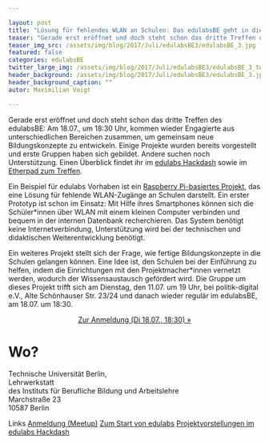 ```yaml
---

layout: post
title: "Lösung für fehlendes WLAN an Schulen: Das edulabsBE geht in die 3. Runde"
teaser: "Gerade erst eröffnet und doch steht schon das dritte Treffen des edulabsBE: Am 18.07., um 18:30 Uhr, kommen wieder Engagierte aus unterschiedlichen Bereichen zusammen, um gemeinsam neue Bildungskonzepte zu entwickeln."
teaser_img_src: /assets/img/blog/2017/Juli/edulabsBE3/edulabsBE_3.jpg
featured: false
categories: edulabsBE
twitter_large_img: /assets/img/blog/2017/Juli/edulabsBE3/edulabsBE_3_twitter.jpg
header_background: /assets/img/blog/2017/Juli/edulabsBE3/edulabsBE_3.jpg
header_background_caption: ""
autor: Maximilian Voigt

---
```


Gerade erst eröffnet und doch steht schon das dritte Treffen des edulabsBE: Am 18.07., um 18:30 Uhr, kommen wieder Engagierte aus unterschiedlichen Bereichen zusammen, um gemeinsam neue Bildungskonzepte zu entwickeln. Einige Projekte wurden bereits vorgestellt und erste Gruppen haben sich gebildet. Andere suchen noch Unterstützung. Einen Überblick findet ihr im [edulabs Hackdash](http://okfn.us5.list-manage1.com/track/click?u=929f1e07936386d34833e20d1&id=e676c7bfcb&e=2a8c001707) sowie im [Etherpad zum Treffen](http://okfn.us5.list-manage.com/track/click?u=929f1e07936386d34833e20d1&id=7b24780aae&e=2a8c001707).

Ein Beispiel für edulabs Vorhaben ist ein [Raspberry Pi-basiertes Projekt](https://hackdash.org/projects/5959fcb34545fa01a8db1a1c), das eine Lösung für fehlende WLAN-Zugänge an Schulen darstellt. Ein erster Prototyp ist schon im Einsatz: Mit Hilfe ihres Smartphones können sich die Schüler*innen über WLAN mit einem kleinen Computer verbinden und bequem in der internen Datenbank recherchieren. Das System benötigt keine Internetverbindung, Unterstützung wird bei der technischen und didaktischen Weiterentwicklung benötigt.

Ein weiteres Projekt stellt sich der Frage, wie fertige Bildungskonzepte in die Schulen gelangen können. Eine Idee ist, den Schulen bei der Einführung zu helfen, indem die Einrichtungen mit den Projektmacher*innen vernetzt werden, wodurch der Wissensaustausch gefördert wird. Die Gruppe um dieses Projekt trifft sich am Dienstag, den 11.07. um 19 Uhr, bei politik-digital e.V., Alte Schönhauser Str. 23/24 und danach wieder regulär im edulabsBE, am 18.07. um 18:30.

<center><a class="btn btn-lg btn-default"
  href="https://www.meetup.com/edulabsBE/events/241174572/"
  role="button">Zur Anmeldung (Di 18.07., 18:30) »</a></center>


# Wo?
Technische Universität Berlin,<br>
Lehrwerkstatt<br>
des Instituts für Berufliche Bildung und Arbeitslehre<br>
Marchstraße 23<br>
10587 Berlin

<p class="link-list">
<span class="link-list-headline">Links</span>
<a class="external-link" href="https://www.meetup.com/edulabsBE/events/241174572/" target="_blank">Anmeldung (Meetup)</a>
<a class="external-link" href="https://edulabs.de/blog/projektstart-edulabs" target="_blank">Zum Start von edulabs</a>
<a class="external-link" href="https://hackdash.org/dashboards/edulabs" target="_blank">Projektvorstellungen im edulabs Hackdash</a>
</p>